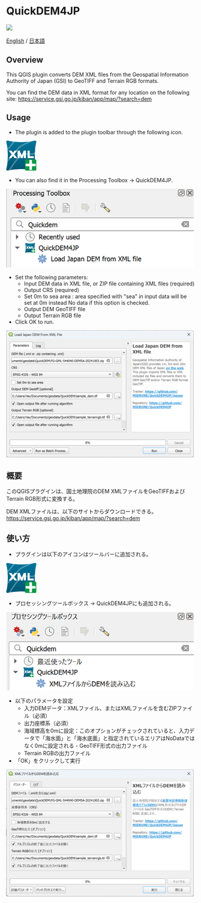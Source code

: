 # QuickDEM4JP

![](./docs/img/quickdemdemo.gif)


[English](#Overview) / [日本語](#概要)

## Overview

This QGIS plugin converts DEM XML files from the Geospatial Information Authority of Japan (GSI) to GeoTIFF and Terrain RGB formats.

You can find the DEM data in XML format for any location on the following site: https://service.gsi.go.jp/kiban/app/map/?search=dem

## Usage

- The plugin is added to the plugin toolbar through the following icon.

<img src="./icon.png" alt="" width="80">

- You can also find it in the Processing Toolbox -> QuickDEM4JP.

<img src="./docs/img/processing_en.png" alt="" width="500">

- Set the following parameters:
  - Input DEM data in XML file, or ZIP file containing XML files (required)
  - Output CRS (required)
  - Set 0m to sea area : area specified with "sea" in input data will be set at 0m instead No data if this option is checked.  
  - Output DEM GeoTIFF file
  - Output Terrain RGB file
- Click OK to run.

<img src="./docs/img/ui_en.png" alt="" width="500">


## 概要

このQGISプラグインは、国土地理院のDEM XMLファイルをGeoTIFFおよびTerrain RGB形式に変換する。

DEM XMLファイルは、以下のサイトからダウンロードできる。
https://service.gsi.go.jp/kiban/app/map/?search=dem

## 使い方

- プラグインは以下のアイコンはツールバーに追加される。

<img src="./icon.png" alt="" width="80">

- プロセッシングツールボックス -> QuickDEM4JPにも追加される。

<img src="./docs/img/processing_ja.png" alt="" width="500">

- 以下のパラメータを設定
  - 入力DEMデータ：XMLファイル、またはXMLファイルを含むZIPファイル（必須）
  - 出力座標系（必須）
  - 海域標高を0mに設定：このオプションがチェックされていると、入力データで「海水面」と「海水底面」と指定されているエリアはNoDataではなく0mに設定される  - GeoTIFF形式の出力ファイル
  - Terrain RGBの出力ファイル
- 「OK」をクリックして実行

<img src="./docs/img/ui_ja.png" alt="" width="500">